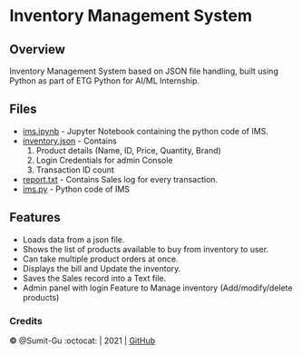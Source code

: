 # Inventory Management System

## Overview
Inventory Management System based on JSON file handling, built using Python as part of ETG Python for AI/ML Internship.

## Files

* [ims.ipynb](/ims.ipynb) - Jupyter Notebook containing the python code of IMS.
* [inventory.json](/inventory.json) - Contains 
    1. Product details (Name, ID, Price, Quantity, Brand)
    2. Login Credentials for admin Console
    3. Transaction ID count
* [report.txt](/report.txt) - Contains Sales log for every transaction.
* [ims.py](/ims.py) - Python code of IMS

## Features

* Loads data from a json file. 
* Shows the list of products available to buy from inventory to user. 
* Can take multiple product orders at once. 
* Displays the bill and Update the inventory. 
* Saves the Sales record into a Text file. 
* Admin panel with login Feature to Manage inventory (Add/modify/delete products) 

 ### Credits
**©** @Sumit-Gu :octocat: | 2021 | [GitHub](https://github.com/Sumit-Gu/)
